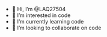 - 👋 Hi, I’m @LAQ27504
- 👀 I’m interested in code
- 🌱 I’m currently learning code
- 💞️ I’m looking to collaborate on code
